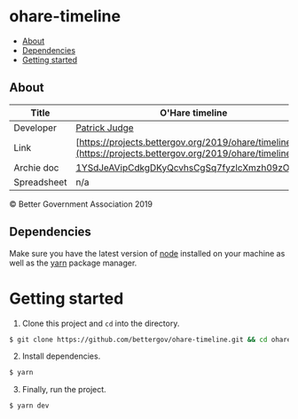 # ohare-timeline

- [About](#about)
- [Dependencies](#dependencies)
- [Getting started](#getting-started)

## About

| Title       | O&#39;Hare timeline                                                                                                                  |
| ----------- | ------------------------------------------------------------------------------------------------------------------------------------ |
| Developer   | [Patrick Judge](pjudge@bettergov.org)                                                                                                |
| Link        | [https://projects.bettergov.org/2019/ohare/timeline/](https://projects.bettergov.org/2019/ohare/timeline/)                           |
| Archie doc  | [1YSdJeAVipCdkgDKyQcvhsCgSq7fyzlcXmzh09zOgA9s](https://docs.google.com/document/d/1YSdJeAVipCdkgDKyQcvhsCgSq7fyzlcXmzh09zOgA9s/edit) |
| Spreadsheet | n/a                                                                                                                                  |

© Better Government Association 2019

## Dependencies

Make sure you have the latest version of [node](https://docs.npmjs.com/getting-started/installing-node) installed on your machine as well as the [yarn](https://yarnpkg.com/en/docs/install#mac-stable) package manager.

# Getting started

1.  Clone this project and `cd` into the directory.

```bash
$ git clone https://github.com/bettergov/ohare-timeline.git && cd ohare-timeline
```

2.  Install dependencies.

```bash
$ yarn
```

3.  Finally, run the project.

```bash
$ yarn dev
```
